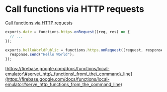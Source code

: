 # Call functions via HTTP requests

[Call functions via HTTP requests](https://firebase.google.com/docs/functions/http-events)

```javascript
exports.date = functions.https.onRequest((req, res) => {
  // ...
});
```

```javascript
exports.helloWorldPublic = functions.https.onRequest((request, response) => {
  response.send("Hello World");
});
```

[https://firebase.google.com/docs/functions/local-emulator\#serve\_http\_functions\_from\_the\_command\_line](https://firebase.google.com/docs/functions/local-emulator#serve_http_functions_from_the_command_line)



